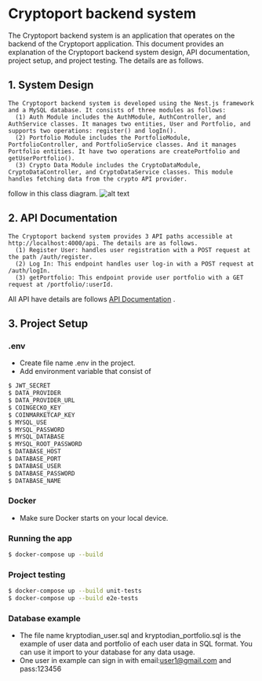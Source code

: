 # Cryptoport backend system

The Cryptoport backend system is an application that operates on the backend of the Cryptoport application. This document provides an explanation of the Cryptoport backend system design, API documentation, project setup, and project testing. The details are as follows.

## 1. System Design

    The Cryptoport backend system is developed using the Nest.js framework and a MySQL database. It consists of three modules as follows:
      (1) Auth Module includes the AuthModule, AuthController, and AuthService classes. It manages two entities, User and Portfolio, and supports two operations: register() and logIn().
      (2) Portfolio Module includes the PortfolioModule, PortfolioController, and PortfolioService classes. And it manages Portfolio entities. It have two operations are createPortfolio and getUserPortfolio().
      (3) Crypto Data Module includes the CryptoDataModule, CryptoDataController, and CryptoDataService classes. This module handles fetching data from the crypto API provider.

follow in this class diagram. ![alt text](https://res.cloudinary.com/dmdxfjunb/image/upload/v1718969121/kryptodian_eavtbh.jpg)

## 2. API Documentation

    The Cryptoport backend system provides 3 API paths accessible at http://localhost:4000/api. The details are as follows.
      (1) Register User: handles user registration with a POST request at the path /auth/register.
      (2) Log In: This endpoint handles user log-in with a POST request at /auth/logIn.
      (3) getPortfolio: This endpoint provide user portfolio with a GET request at /portfolio/:userId.


All API have details are follows [API Documentation](https://documenter.getpostman.com/view/19296288/2sA3XTfLKb) .

## 3. Project Setup

### .env 
- Create file name .env in the project.
- Add environment variable that consist of 
```bash
$ JWT_SECRET
$ DATA_PROVIDER
$ DATA_PROVIDER_URL
$ COINGECKO_KEY
$ COINMARKETCAP_KEY
$ MYSQL_USE
$ MYSQL_PASSWORD
$ MYSQL_DATABASE
$ MYSQL_ROOT_PASSWORD
$ DATABASE_HOST
$ DATABASE_PORT
$ DATABASE_USER
$ DATABASE_PASSWORD
$ DATABASE_NAME
```
### Docker
- Make sure Docker starts on your local device.

### Running the app
```bash
$ docker-compose up --build
```
### Project testing
```bash
$ docker-compose up --build unit-tests
$ docker-compose up --build e2e-tests
```
### Database example
- The file name kryptodian_user.sql and kryptodian_portfolio.sql is the example of user data and portfolio of each user data in SQL format. You can use it import to your database for any data usage.
- One user in example can sign in with email:user1@gmail.com and pass:123456

